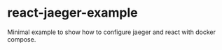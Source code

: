 # react-jaeger-example

Minimal example to show how to configure jaeger and react with docker compose.